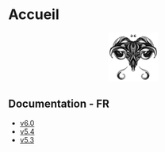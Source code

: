 # Accueil

<p align="center"><img src=".gitbook/assets/toulousain79.gif" height="100"></p>

## Documentation - FR

* [v6.0](https://mysb.gitbook.io/doc/)
* [v5.4](https://mysb.gitbook.io/doc/v/v5.4_fr/)
* [v5.3](https://mysb.gitbook.io/doc/v/v5.3_fr/)
